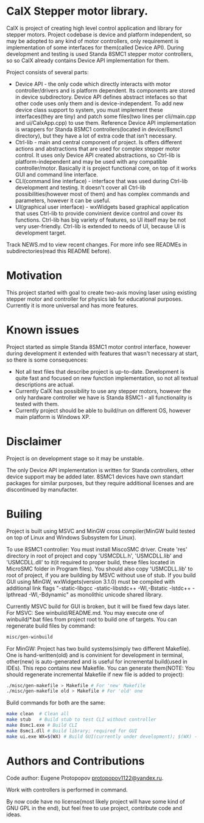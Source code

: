 CalX Stepper motor library.
===================

CalX is project of creating high level control application and library for stepper motors. Project codebase is device and platform independent, so may be adopted to any kind of motor controllers, only requirement is implementation of some interfaces for them(called Device API). During development and testing is used Standa 8SMC1 stepper motor controllers, so so CalX already contains Device API implementation for them.

Project consists of several parts:
* Device API - the only code which directly interacts with motor controller/drivers and is platform dependent. Its components are stored in device subdirectory. Device API defines abstract intefaces so that other code uses only them and is device-independent. To add new device class support to system, you must implement these interfaces(they are tiny) and patch some files(two lines per cli/main.cpp and ui/CalxApp.cpp) to use them. Reference Device API implementation is wrappers for Standa 8SMC1 controllers(located in device/8smc1 directory), but they have a lot of extra code that isn't necessary.
* Ctrl-lib - main and central component of project. Is offers different actions and abstractions that are used for complex stepper motor control. It uses only Device API created abstractions, so Ctrl-lib is platform-independent and may be used with any compatible controller/motor. Basically it is project functional core, on top of it works GUI and command line interface.
* CLI(command line interface) - interface that was used during Ctrl-lib development and testing. It doesn't cover all Ctrl-lib possibilities(however most of them) and has complex commands and parameters, however it can be useful.
* UI(graphical user interface) - wxWidgets based graphical application that uses Ctrl-lib to provide convinient device control and cover its functions. Ctrl-lib has big variety of features, so UI itself may be not very user-friendly. Ctrl-lib is extended to needs of UI, because UI is development target.

Track NEWS.md to view recent changes.
For more info see READMEs in subdirectories(read this README before).


Motivation
===================
This project started with goal to create two-axis moving laser using existing stepper motor and controller for physics lab for educational purposes. Currently it is more universal and has more features.

Known issues
===================
Project started as simple Standa 8SMC1 motor control interface, however during development it extended with features that wasn't necessary at start, so there is some consequences:
* Not all text files that describe project is up-to-date. Development is quite fast and focused on new function implementation, so not all textual descriptions are actual.
* Currently CalX has possibility to use any stepper motors, however the only hardware controller we have is Standa 8SMC1 - all functionality is tested with them.
* Currently project should be able to build/run on different OS, however main platform is Windows XP.

Disclaimer
===================
Project is on development stage so it may be unstable.

The only Device API implementation is written for Standa controllers, other device support may be added later. 8SMC1 devices have own standart packages for similar purposes, but they require additional licenses and are discontinued by manufacter.

Builing
===================
Project is built using MSVC and MinGW cross compiler(MinGW build tested on top of Linux and Windows Subsystem for Linux).

To use 8SMC1 controller:
You must install MiscoSMC driver. Create 'res' directory in root of project and copy 'USMCDLL.h', 'USMCDLL.lib' and 'USMCDLL.dll' to it(it required to proper build, these files located in MicroSMC folder in Program files). You should also copy 'USMCDLL.lib' to root of project, if you are building by MSVC without use of stub.
If you build GUI using MinGW, wxWidgets(version 3.1.0) must be compiled with additional link flags "-static-libgcc -static-libstdc++ -Wl,-Bstatic -lstdc++ -lpthread -Wl,-Bdynamic" as monolithic unicode shared library.

Currently MSVC build for GUI is broken, but it will be fixed few days later.
For MSVC:
See winbuild/README.md. You may execute one of winbuild/*.bat files from project root to build one of targets.
You can regenerate build files by command:
```bash
misc/gen-winbuild
```

For MinGW:
Project has two build systems(simply two different Makefile). One is hand-written(old) and is convinient for development in terminal, other(new) is auto-generated and is useful for incremental build(used in IDEs). This repo contains new Makefile.
You can generate them(NOTE: You should regenerate incremental Makefile if new file is added to project):
```bash
./misc/gen-makefile > Makefile # For 'new' Makefile
./misc/gen-makefile old > Makefile # For 'old' one
```
Build commands for both are the same:
```bash
make clean	# Clean all
make stub	# Build stub to test CLI without controller
make 8smc1.exe # Build CLI
make 8smc1.dll # Build library; required for GUI
make ui.exe WX=$(WX) # Build GUI(currently under development); $(WX) - wxWidgets-3.1.0 directory; requires 8smc1.dll build first.
```

Authors and Contributions
===================
Code author: Eugene Protopopov <protopopov1122@yandex.ru>.

Work with controllers is performed in command.

By now code have no license(most likely project will have some kind of GNU GPL in the end), but feel free to use project, contribute code and ideas.
